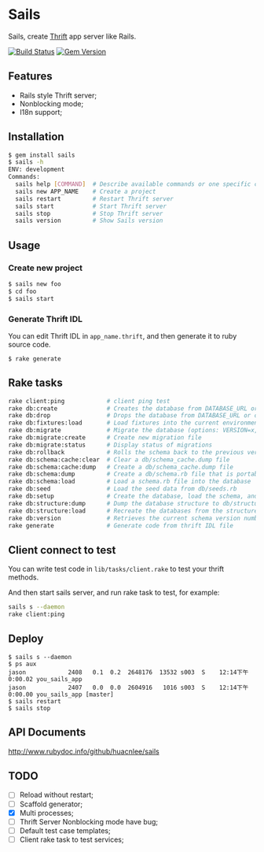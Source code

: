 Sails
=====

Sails, create [Thrift](http://thrift.apache.org) app server like Rails.

[![Build Status](https://travis-ci.org/huacnlee/sails.svg)](https://travis-ci.org/huacnlee/sails) [![Gem Version](https://badge.fury.io/rb/sails.svg)](http://badge.fury.io/rb/sails)

## Features

- Rails style Thrift server;
- Nonblocking mode;
- I18n support;

## Installation

```bash
$ gem install sails
$ sails -h
ENV: development
Commands:
  sails help [COMMAND]  # Describe available commands or one specific command
  sails new APP_NAME    # Create a project
  sails restart         # Restart Thrift server
  sails start           # Start Thrift server
  sails stop            # Stop Thrift server
  sails version         # Show Sails version
```

## Usage

### Create new project

```bash
$ sails new foo
$ cd foo
$ sails start
```

### Generate Thrift IDL

You can edit Thrift IDL in `app_name.thrift`, and then generate it to ruby source code.

```
$ rake generate
```

## Rake tasks

```bash
rake client:ping            # client ping test
rake db:create              # Creates the database from DATABASE_URL or config/database.yml for the current RAILS_ENV (use db:create:all to create all databases in the config)
rake db:drop                # Drops the database from DATABASE_URL or config/database.yml for the current RAILS_ENV (use db:drop:all to drop all databases in the config)
rake db:fixtures:load       # Load fixtures into the current environment's database
rake db:migrate             # Migrate the database (options: VERSION=x, VERBOSE=false, SCOPE=blog)
rake db:migrate:create      # Create new migration file
rake db:migrate:status      # Display status of migrations
rake db:rollback            # Rolls the schema back to the previous version (specify steps w/ STEP=n)
rake db:schema:cache:clear  # Clear a db/schema_cache.dump file
rake db:schema:cache:dump   # Create a db/schema_cache.dump file
rake db:schema:dump         # Create a db/schema.rb file that is portable against any DB supported by AR
rake db:schema:load         # Load a schema.rb file into the database
rake db:seed                # Load the seed data from db/seeds.rb
rake db:setup               # Create the database, load the schema, and initialize with the seed data (use db:reset to also drop the database first)
rake db:structure:dump      # Dump the database structure to db/structure.sql
rake db:structure:load      # Recreate the databases from the structure.sql file
rake db:version             # Retrieves the current schema version number
rake generate               # Generate code from thrift IDL file
```

## Client connect to test

You can write test code in `lib/tasks/client.rake` to test your thrift methods.

And then start sails server, and run rake task to test, for example:

```bash
sails s --daemon
rake client:ping
```


## Deploy

```
$ sails s --daemon
$ ps aux
jason            2408   0.1  0.2  2648176  13532 s003  S    12:14下午   0:00.02 you_sails_app    
jason            2407   0.0  0.0  2604916   1016 s003  S    12:14下午   0:00.00 you_sails_app [master]
$ sails restart
$ sails stop
```

## API Documents

http://www.rubydoc.info/github/huacnlee/sails


## TODO

- [ ] Reload without restart;
- [ ] Scaffold generator;
- [X] Multi processes;
- [ ] Thrift Server Nonblocking mode have bug;
- [ ] Default test case templates;
- [ ] Client rake task to test services;
